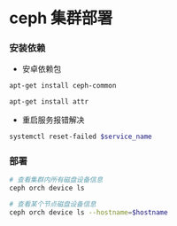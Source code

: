 # ceph 集群部署


### 安装依赖

* 安卓依赖包

```bash
apt-get install ceph-common

apt-get install attr
```

* 重启服务报错解决

```bash
systemctl reset-failed $service_name
```


### 部署

```bash
# 查看集群内所有磁盘设备信息
ceph orch device ls

# 查看某个节点磁盘设备信息
ceph orch device ls --hostname=$hostname
```
